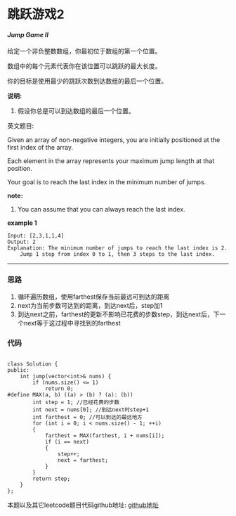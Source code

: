 # 跳跃游戏2

#### *Jump Game II*

给定一个非负整数数组，你最初位于数组的第一个位置。

数组中的每个元素代表你在该位置可以跳跃的最大长度。

你的目标是使用最少的跳跃次数到达数组的最后一个位置。

**说明:**

1. 假设你总是可以到达数组的最后一个位置。


英文题目:

Given an array of non-negative integers, you are initially positioned at the first index of the array.

Each element in the array represents your maximum jump length at that position.

Your goal is to reach the last index in the minimum number of jumps.

**note:**

1. You can assume that you can always reach the last index.


**example 1**

```
Input: [2,3,1,1,4]
Output: 2
Explanation: The minimum number of jumps to reach the last index is 2.
    Jump 1 step from index 0 to 1, then 3 steps to the last index.
```


---

### 思路

1. 循环遍历数组，使用farthest保存当前最远可到达的距离
2. next为当前步数可达到的距离，到达next后，step加1
3. 到达next之前，farthest的更新不影响已花费的步数step，到达next后，下一个next等于这过程中寻找到的farthest


### 代码
```

class Solution {
public:
	int jump(vector<int>& nums) {
		if (nums.size() <= 1)
			return 0;
#define MAX(a, b) ((a) > (b) ? (a): (b))
		int step = 1; //已经花费的步数
		int next = nums[0]; //到达next时step+1
		int farthest = 0; //可以到达的最远地方
		for (int i = 0; i < nums.size() - 1; ++i)
		{
			farthest = MAX(farthest, i + nums[i]);
			if (i == next)
			{
				step++;
				next = farthest;
			}
		}
		return step;
	}
};

```
本题以及其它leetcode题目代码github地址: [github地址](https://github.com/SherlockUnknowEn/leetcode)
